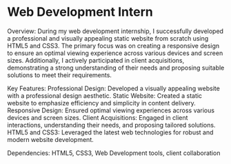 # Web Development Intern

Overview: During my web development internship, I successfully developed a professional and visually appealing static website from scratch using HTML5 and CSS3. The primary focus was on creating a responsive design to ensure an optimal viewing experience across various devices and screen sizes. Additionally, I actively participated in client acquisitions, demonstrating a strong understanding of their needs and proposing suitable solutions to meet their requirements.

Key Features:
Professional Design: Developed a visually appealing website with a professional design aesthetic.
Static Website: Created a static website to emphasize efficiency and simplicity in content delivery.
Responsive Design: Ensured optimal viewing experiences across various devices and screen sizes.
Client Acquisitions: Engaged in client interactions, understanding their needs, and proposing tailored solutions.
HTML5 and CSS3: Leveraged the latest web technologies for robust and modern website development.

Dependencies:
HTML5, CSS3, Web Development tools, client collaboration
